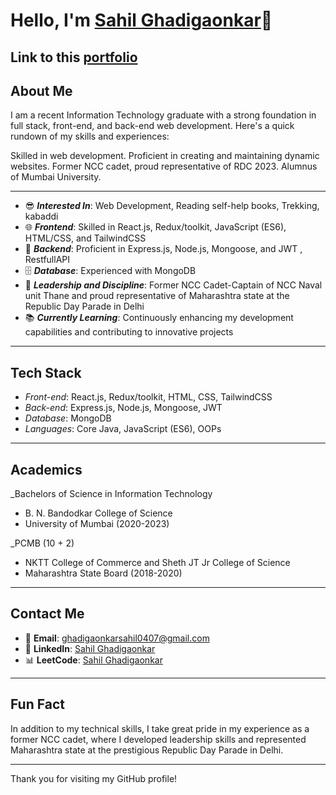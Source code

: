 # Hello, I'm [Sahil Ghadigaonkar](https://github.com/sahilghadi47)👋

## Link to this [portfolio](https://sahil-ghadigaonkar.vercel.app/)

## About Me

I am a recent Information Technology graduate with a strong foundation in full stack, front-end, and back-end web development. Here's a quick rundown of my skills and experiences:

Skilled in web development. Proficient in creating and maintaining dynamic websites. Former NCC cadet, proud representative of RDC 2023. Alumnus of Mumbai University.

---

- 😎 _**Interested In**_: Web Development, Reading self-help books, Trekking, kabaddi
- 🌐 _**Frontend**_: Skilled in React.js, Redux/toolkit, JavaScript (ES6), HTML/CSS, and TailwindCSS
- 💾 _**Backend**_: Proficient in Express.js, Node.js, Mongoose, and JWT , RestfullAPI
- 🗄️ _**Database**_: Experienced with MongoDB
- 🏅 _**Leadership and Discipline**_: Former NCC Cadet-Captain of NCC Naval unit Thane and proud representative of Maharashtra state at the Republic Day Parade in Delhi
- 📚 _**Currently Learning**_: Continuously enhancing my development capabilities and contributing to innovative projects

---

## Tech Stack

- _*Front-end*_: React.js, Redux/toolkit, HTML, CSS, TailwindCSS
- _*Back-end*_: Express.js, Node.js, Mongoose, JWT
- _*Database*_: MongoDB
- _*Languages*_: Core Java, JavaScript (ES6), OOPs

---

## Academics

\_Bachelors of Science in Information Technology

- B. N. Bandodkar College of Science
- University of Mumbai (2020-2023)

\_PCMB (10 + 2)

- NKTT College of Commerce and Sheth JT Jr College of Science
- Maharashtra State Board (2018-2020)

---

## Contact Me

- 📧 **Email**: [ghadigaonkarsahil0407@gmail.com](mailto:ghadigaonkarsahil0407@gmail.com)
- 💼 **LinkedIn**: [Sahil Ghadigaonkar](https://www.linkedin.com/in/ghadigaonkarsahil47/)
- 📊 **LeetCode**: [Sahil Ghadigaonkar](https://leetcode.com/u/ghadigaonkarsahil0407/)

---

## Fun Fact

In addition to my technical skills, I take great pride in my experience as a former NCC cadet, where I developed leadership skills and represented Maharashtra state at the prestigious Republic Day Parade in Delhi.

---

Thank you for visiting my GitHub profile!
